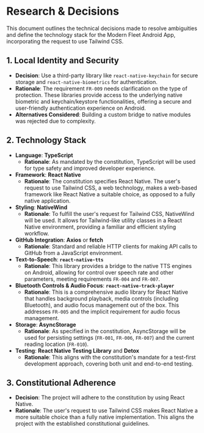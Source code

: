 # Research & Decisions

This document outlines the technical decisions made to resolve ambiguities and define the technology stack for the Modern Fleet Android App, incorporating the request to use Tailwind CSS.

## 1. Local Identity and Security

- **Decision**: Use a third-party library like `react-native-keychain` for secure storage and `react-native-biometrics` for authentication.
- **Rationale**: The requirement `FR-009` needs clarification on the type of protection. These libraries provide access to the underlying native biometric and keychain/keystore functionalities, offering a secure and user-friendly authentication experience on Android.
- **Alternatives Considered**: Building a custom bridge to native modules was rejected due to complexity.

## 2. Technology Stack

- **Language**: **TypeScript**
  - **Rationale**: As mandated by the constitution, TypeScript will be used for type safety and improved developer experience.
- **Framework**: **React Native**
  - **Rationale**: The constitution specifies React Native. The user's request to use Tailwind CSS, a web technology, makes a web-based framework like React Native a suitable choice, as opposed to a fully native application.
- **Styling**: **NativeWind**
  - **Rationale**: To fulfill the user's request for Tailwind CSS, NativeWind will be used. It allows for Tailwind-like utility classes in a React Native environment, providing a familiar and efficient styling workflow.
- **GitHub Integration**: **Axios** or **fetch**
  - **Rationale**: Standard and reliable HTTP clients for making API calls to GitHub from a JavaScript environment.
- **Text-to-Speech**: **`react-native-tts`**
  - **Rationale**: This library provides a bridge to the native TTS engines on Android, allowing for control over speech rate and other parameters, meeting requirements `FR-004` and `FR-007`.
- **Bluetooth Controls & Audio Focus**: **`react-native-track-player`**
  - **Rationale**: This is a comprehensive audio library for React Native that handles background playback, media controls (including Bluetooth), and audio focus management out of the box. This addresses `FR-005` and the implicit requirement for audio focus management.
- **Storage**: **AsyncStorage**
  - **Rationale**: As specified in the constitution, AsyncStorage will be used for persisting settings (`FR-001`, `FR-006`, `FR-007`) and the current reading location (`FR-010`).
- **Testing**: **React Native Testing Library** and **Detox**
  - **Rationale**: This aligns with the constitution's mandate for a test-first development approach, covering both unit and end-to-end testing.

## 3. Constitutional Adherence

- **Decision**: The project will adhere to the constitution by using React Native.
- **Rationale**: The user's request to use Tailwind CSS makes React Native a more suitable choice than a fully native implementation. This aligns the project with the established constitutional guidelines.
